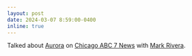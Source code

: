 ```yaml
---
layout: post
date: 2024-03-07 8:59:00-0400
inline: true
---
```


Talked about [Aurora](https://www.alcf.anl.gov/aurora) on [Chicago ABC 7 News](https://abc7chicago.com/argonne-national-laboratory-lemont-il-aurora-supercomputer-climate-forecasting/14496197/?fbclid=IwAR3Ug_cIQyMXN2Ru1x73ZjNbMLdTppQPQwZLEDhfdF9tCwyxzjLKbuN4Xl4) with [Mark Rivera](https://abc7chicago.com/about/newsteam/mark-rivera/).
